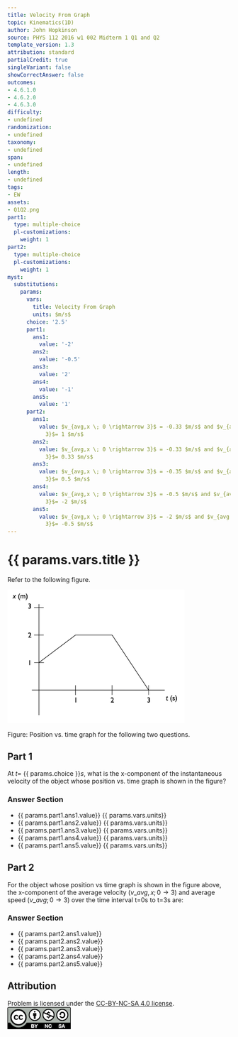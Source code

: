 ```yaml
---
title: Velocity From Graph
topic: Kinematics(1D)
author: John Hopkinson
source: PHYS 112 2016 w1 002 Midterm 1 Q1 and Q2
template_version: 1.3
attribution: standard
partialCredit: true
singleVariant: false
showCorrectAnswer: false
outcomes:
- 4.6.1.0
- 4.6.2.0
- 4.6.3.0
difficulty:
- undefined
randomization:
- undefined
taxonomy:
- undefined
span:
- undefined
length:
- undefined
tags:
- EW
assets:
- Q1Q2.png
part1:
  type: multiple-choice
  pl-customizations:
    weight: 1
part2:
  type: multiple-choice
  pl-customizations:
    weight: 1
myst:
  substitutions:
    params:
      vars:
        title: Velocity From Graph
        units: $m/s$
      choice: '2.5'
      part1:
        ans1:
          value: '-2'
        ans2:
          value: '-0.5'
        ans3:
          value: '2'
        ans4:
          value: '-1'
        ans5:
          value: '1'
      part2:
        ans1:
          value: $v_{avg,x \; 0 \rightarrow 3}$ = -0.33 $m/s$ and $v_{avg \; 0 \rightarrow
            3}$= 1 $m/s$
        ans2:
          value: $v_{avg,x \; 0 \rightarrow 3}$ = -0.33 $m/s$ and $v_{avg \; 0 \rightarrow
            3}$= 0.33 $m/s$
        ans3:
          value: $v_{avg,x \; 0 \rightarrow 3}$ = -0.35 $m/s$ and $v_{avg \; 0 \rightarrow
            3}$= 0.5 $m/s$
        ans4:
          value: $v_{avg,x \; 0 \rightarrow 3}$ = -0.5 $m/s$ and $v_{avg \; 0 \rightarrow
            3}$= -2 $m/s$
        ans5:
          value: $v_{avg,x \; 0 \rightarrow 3}$ = -2 $m/s$ and $v_{avg \; 0 \rightarrow
            3}$= -0.5 $m/s$
---
```

# {{ params.vars.title }}
Refer to the following figure.

<img src="Q1Q2.png" alt="A graph of position vs time. At 0 seconds, the position is at 1m. At 1 second, the position is at 2m. There is a constant increase of 1m per second from 0 seconds to 1 second. At 1 to 2 seconds, there is no change in m and the position remains at 2m. At 3 seconds, the position is at 0m. From 2 to 3 seconds, there is a constant decrease of 2 m per second." width=400>

Figure: Position vs. time graph for the following two questions.

## Part 1

At $t=$ {{ params.choice }}$s$, what is the x-component of the instantaneous velocity of the object whose position vs. time graph is shown in the figure?

### Answer Section

- {{ params.part1.ans1.value}} {{ params.vars.units}}
- {{ params.part1.ans2.value}} {{ params.vars.units}}
- {{ params.part1.ans3.value}} {{ params.vars.units}}
- {{ params.part1.ans4.value}} {{ params.vars.units}}
- {{ params.part1.ans5.value}} {{ params.vars.units}}

## Part 2

For the object whose position vs time graph is shown in the figure above, the x-component of the average velocity ($v\_{avg,x ; 0 \rightarrow 3}$) and average speed ($v\_{avg ; 0 \rightarrow 3}$) over the time interval t=0s to t=3s are:

### Answer Section

- {{ params.part2.ans1.value}}
- {{ params.part2.ans2.value}}
- {{ params.part2.ans3.value}}
- {{ params.part2.ans4.value}}
- {{ params.part2.ans5.value}}

## Attribution

Problem is licensed under the [CC-BY-NC-SA 4.0 license](https://creativecommons.org/licenses/by-nc-sa/4.0/).<br> ![The Creative Commons 4.0 license requiring attribution-BY, non-commercial-NC, and share-alike-SA license.](https://raw.githubusercontent.com/firasm/bits/master/by-nc-sa.png)